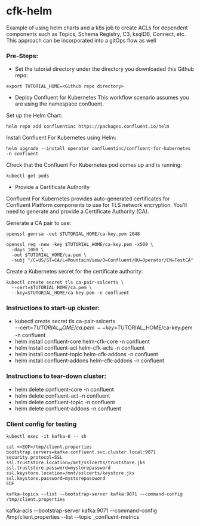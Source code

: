 # cfk-helm
Example of using helm charts and a k8s job to create ACLs for dependent components such as Topics, Schema Registry, C3, ksqlDB, Connect, etc. This approach can be incorporated into a gitOps flow as well

### Pre-Steps:
* Set the tutorial directory under the directory you downloaded this Github repo:
```
export TUTORIAL_HOME=<Github repo directory>
```

* Deploy Confluent for Kubernetes
This workflow scenario assumes you are using the namespace confluent.

Set up the Helm Chart:
```
helm repo add confluentinc https://packages.confluent.io/helm
```

Install Confluent For Kubernetes using Helm:
```
helm upgrade --install operator confluentinc/confluent-for-kubernetes -n confluent
```

Check that the Confluent For Kubernetes pod comes up and is running:
```
kubectl get pods
```

* Provide a Certificate Authority

Confluent For Kubernetes provides auto-generated certificates for Confluent Platform components to use for TLS network encryption. You'll need to generate and provide a Certificate Authority (CA).

Generate a CA pair to use:
```
openssl genrsa -out $TUTORIAL_HOME/ca-key.pem 2048

openssl req -new -key $TUTORIAL_HOME/ca-key.pem -x509 \
  -days 1000 \
  -out $TUTORIAL_HOME/ca.pem \
  -subj "/C=US/ST=CA/L=MountainView/O=Confluent/OU=Operator/CN=TestCA"
```

Create a Kubernetes secret for the certificate authority:
```
kubectl create secret tls ca-pair-sslcerts \
  --cert=$TUTORIAL_HOME/ca.pem \
  --key=$TUTORIAL_HOME/ca-key.pem -n confluent
```

### Instructions to start-up cluster:
* kubectl create secret tls ca-pair-sslcerts \
  --cert=$TUTORIAL_HOME/ca.pem \  
  --key=$TUTORIAL_HOME/ca-key.pem -n confluent
* helm install confluent-core helm-cfk-core -n confluent
* helm install confluent-acl helm-cfk-acls -n confluent
* helm install confluent-topic helm-cfk-addons -n confluent
* helm install confluent-addons helm-cfk-addons -n confluent

### Instructions to tear-down cluster:

* helm delete confluent-core -n confluent
* helm delete confluent-acl -n confluent
* helm delete confluent-topic -n confluent
* helm delete confluent-addons -n confluent


### Client config for testing
```
kubectl exec -it kafka-0 -- sh  

cat <<EOF>/tmp/client.properties 
bootstrap.servers=kafka.confluent.svc.cluster.local:9071 
security.protocol=SSL 
ssl.truststore.location=/mnt/sslcerts/truststore.jks 
ssl.truststore.password=mystorepassword 
ssl.keystore.location=/mnt/sslcerts/keystore.jks 
ssl.keystore.password=mystorepassword
EOF

kafka-topics --list --bootstrap-server kafka:9071 --command-config /tmp/client.properties
```
kafka-acls --bootstrap-server kafka:9071 --command-config /tmp/client.properties --list --topic _confluent-metrics